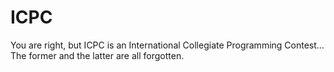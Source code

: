 # ICPC
You are right, but ICPC is an International Collegiate Programming Contest... The former and the latter are all forgotten.
